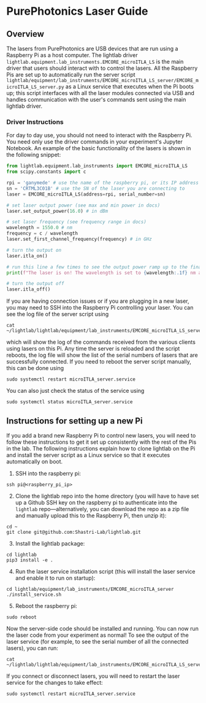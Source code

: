 # PurePhotonics Laser Guide

## Overview
The lasers from PurePhotonics are USB devices that are run using a Raspberry Pi as a host computer. The lightlab driver `lightlab.equipment.lab_instruments.EMCORE_microITLA_LS` is the main driver that users should interact with to control the lasers. All the Raspberry Pis are set up to automatically run the server script `lightlab/equipment/lab_instruments/EMCORE_microITLA_LS_server/EMCORE_microITLA_LS_server.py` as a Linux service that executes when the Pi boots up; this script interfaces with all the laser modules connected via USB and handles communication with the user's commands sent using the main lightlab driver. 

### Driver Instructions
For day to day use, you should not need to interact with the Raspberry Pi. You need only use the driver commands in your experiment's Jupyter Notebook. An example of the basic functionality of the lasers is shown in the following snippet:
```python
from lightlab.equipment.lab_instruments import EMCORE_microITLA_LS
from scipy.constants import c

rpi = 'ganymede' # use the name of the raspberry pi, or its IP address
sn = 'CRTML3C01B' # use the SN of the laser you are connecting to
laser = EMCORE_microITLA_LS(address=rpi, serial_number=sn)

# set laser output power (see max and min power in docs)
laser.set_output_power(16.0) # in dBm

# set laser frequency (see frequency range in docs)
wavelength = 1550.0 # nm
frequency = c / wavelength
laser.set_first_channel_frequency(frequency) # in GHz

# turn the output on
laser.itla_on()

# run this line a few times to see the output power ramp up to the final value
print(f"The laser is on! The wavelength is set to {wavelength:.1f} nm and the power is currently {laser.get_output_power():.2f} dBm")

# turn the output off
laser.itla_off()
```

If you are having connection issues or if you are plugging in a new laser, you may need to SSH into the Raspberry Pi controlling your laser. You can see the log file of the server script using
```
cat ~/lightlab/lightlab/equipment/lab_instruments/EMCORE_microITLA_LS_server/server_stdout.log
```
which will show the log of the commands received from the various clients using lasers on this Pi. Any time the server is reloaded and the script reboots, the log file will show the list of the serial numbers of lasers that are successfully connected. If you need to reboot the server script manually, this can be done using
```
sudo systemctl restart microITLA_server.service
```
You can also just check the status of the service using
```
sudo systemctl status microITLA_server.service
```

## Instructions for setting up a new Pi
If you add a brand new Raspberry Pi to control new lasers, you will need to follow these instructions to get it set up consistently with the rest of the Pis in the lab. The following instructions explain how to clone lightlab on the Pi and install the server script as a Linux service so that it executes automatically on boot.

1. SSH into the raspberry pi:
```
ssh pi@<raspberry_pi_ip>
```
2. Clone the lightlab repo into the home directory (you will have to have set up a Github SSH key on the raspberry pi to authenticate into the `lightlab` repo—alternatively, you can download the repo as a zip file and manually upload this to the Raspberry Pi, then unzip it):
```
cd ~
git clone git@github.com:Shastri-Lab/lightlab.git
```
3. Install the lightlab package:
```
cd lightlab
pip3 install -e .
```
4. Run the laser service installation script (this will install the laser service and enable it to run on startup):
```
cd lightlab/equipment/lab_instruments/EMCORE_microITLA_server
./install_service.sh
```
5. Reboot the raspberry pi:
```
sudo reboot
```

Now the server-side code should be installed and running. You can now run the laser code from your experiment as normal! To see the output of the laser service (for example, to see the serial number of all the connected lasers), you can run:
```
cat ~/lightlab/lightlab/equipment/lab_instruments/EMCORE_microITLA_LS_server/server_stdout.log
```
If you connect or disconnect lasers, you will need to restart the laser service for the changes to take effect:
```
sudo systemctl restart microITLA_server.service
```
